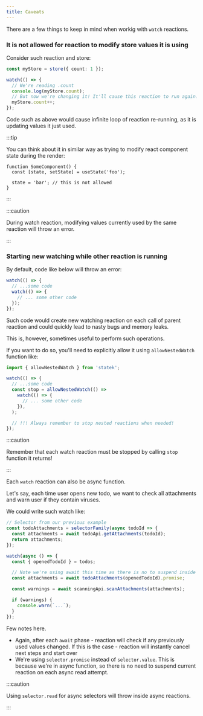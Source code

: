 ```yaml
---
title: Caveats
---
```


There are a few things to keep in mind when workig with `watch` reactions.

### It is not allowed for reaction to modify store values it is using

Consider such reaction and store:

```ts
const myStore = store({ count: 1 });

watch(() => {
  // We're reading .count
  console.log(myStore.count);
  // But now we're changing it! It'll cause this reaction to run again!
  myStore.count++;
});
```

Code such as above would cause infinite loop of reaction re-running, as it is updating values it just used.

:::tip

You can think about it in similar way as trying to modify react component state during the render:

```tsx {4}
function SomeComponent() {
  const [state, setState] = useState('foo');

  state = 'bar'; // this is not allowed
}
```

:::

:::caution

During watch reaction, modifying values currently used by the same reaction will throw an error.

:::

### Starting new watching while other reaction is running

By default, code like below will throw an error:

```ts
watch(() => {
  // ...some code
  watch(() => {
    // ... some other code
  });
});
```

Such code would create new watching reaction on each call of parent reaction and could quickly lead to nasty bugs and memory leaks.

This is, however, sometimes useful to perform such operations.

If you want to do so, you'll need to explicitly allow it using `allowNestedWatch` function like:

```ts
import { allowNestedWatch } from 'statek';

watch(() => {
  // ...some code
  const stop = allowNestedWatch(() =>
    watch(() => {
      // ... some other code
    }),
  );

  // !!! Always remember to stop nested reactions when needed!
});
```

:::caution

Remember that each watch reaction must be stopped by calling `stop` function it returns!

:::

Each `watch` reaction can also be async function.

Let's say, each time user opens new todo, we want to check all attachments and warn user if they contain viruses.

We could write such watch like:

```ts
// Selector from our previous example
const todoAttachments = selectorFamily(async todoId => {
  const attachments = await todoApi.getAttachments(todoId);
  return attachments;
});

watch(async () => {
  const { openedTodoId } = todos;

  // Note we're using await this time as there is no to suspend inside async function!
  const attachments = await todoAttachments(openedTodoId).promise;

  const warnings = await scanningApi.scanAttachments(attachments);

  if (warnings) {
    console.warn(`...`);
  }
});
```

Few notes here.

- Again, after each `await` phase - reaction will check if any previously used values changed. If this is the case - reaction will instantly cancel next steps and start over
- We're using `selector.promise` instead of `selector.value`. This is because we're in async function, so there is no need to suspend current reaction on each async read attempt.

:::caution

Using `selector.read` for async selectors will throw inside async reactions.

:::
